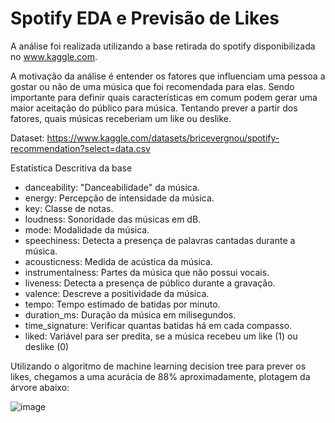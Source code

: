 # Spotify EDA e Previsão de Likes

A análise foi realizada utilizando a base retirada do spotify disponibilizada no www.kaggle.com.

A motivação da análise é entender os fatores que influenciam uma pessoa a gostar ou não de uma música que foi recomendada para elas. Sendo importante para definir quais características em comum podem gerar uma maior aceitação do público para música. Tentando prever a partir dos fatores, quais músicas receberiam um like ou deslike.

Dataset: https://www.kaggle.com/datasets/bricevergnou/spotify-recommendation?select=data.csv

Estatística Descritiva da base

* danceability: "Danceabilidade" da música.
* energy: Percepção de intensidade da música.
* key: Classe de notas.
* loudness: Sonoridade das músicas em dB.
* mode: Modalidade da música.
* speechiness: Detecta a presença de palavras cantadas durante a música.
* acousticness: Medida de acústica da música.
* instrumentalness: Partes da música que não possui vocais.
* liveness: Detecta a presença de público durante a gravação.
* valence: Descreve a positividade da música.
* tempo: Tempo estimado de batidas por minuto.
* duration_ms: Duração da música em milisegundos.
* time_signature: Verificar quantas batidas há em cada compasso.
* liked: Variável para ser predita, se a música recebeu um like (1) ou deslike (0)

Utilizando o algoritmo de machine learning decision tree para prever os likes, chegamos a uma acurácia de 88% aproximadamente, plotagem da árvore abaixo:

![image](https://github.com/LucasMarchesoni/Spotify-EDA-e-Previs-o-de-Likes/assets/133407474/0cb088ae-7edc-4f38-9f9d-9f13c5006435)
